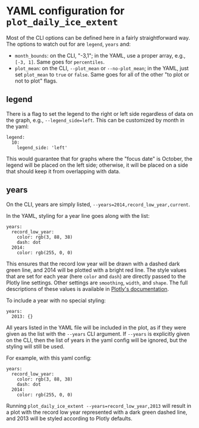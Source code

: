 # YAML configuration for `plot_daily_ice_extent`

Most of the CLI options can be defined here in a fairly straightforward way. The
options to watch out for are `legend`, `years` and:

* `month_bounds`: on the CLI, "-3,1"; in the YAML, use a proper array, e.g.,
  `[-3, 1]`. Same goes for `percentiles`.
* `plot_mean`: on the CLI, `--plot_mean` or `--no-plot_mean`; in the YAML, just
  set `plot_mean` to `true` or `false`. Same goes for all of the other "to plot
  or not to plot" flags.

## legend

There is a flag to set the legend to the right or left side regardless of data
on the graph, e.g., `--legend_side=left`. This can be customized by month in the
yaml:

```
legend:
  10:
    legend_side: 'left'
```

This would guarantee that for graphs where the "focus date" is October, the
legend will be placed on the left side; otherwise, it will be placed on a side
that should keep it from overlapping with data.

## years

On the CLI, years are simply listed, `--years=2014,record_low_year,current`.

In the YAML, styling for a year line goes along with the list:

```
years:
  record_low_year:
    color: rgb(3, 88, 38)
    dash: dot
  2014:
    color: rgb(255, 0, 0)
```

This ensures that the record low year will be drawn with a dashed dark green
line, and 2014 will be plotted with a bright red line. The style values that are
set for each year (here `color` and `dash`) are directly passed to the Plotly
line settings. Other settings are `smoothing`, `width`, and `shape`. The full
descriptions of these values is available in
[Plotly's documentation](https://plot.ly/python/reference/#scatter-line).

To include a year with no special styling:

```
years:
  2013: {}
```

All years listed in the YAML file will be included in the plot, as if they were
given as the list with the `--years` CLI argument. If `--years` is explicitly
given on the CLI, then the list of years in the yaml config will be ignored, but
the styling will still be used.

For example, with this yaml config:

```
years:
  record_low_year:
    color: rgb(3, 88, 38)
    dash: dot
  2014:
    color: rgb(255, 0, 0)
```

Running `plot_daily_ice_extent --years=record_low_year,2013` will result in a
plot with the record low year represented with a dark green dashed line, and
2013 will be styled according to Plotly defaults.
